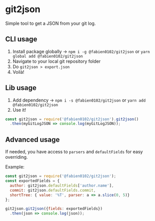 # git2json

Simple tool to get a JSON from your git log.

## CLI usage

1. Install package globally -> `npm i -g @fabien0102/git2json` or `yarn global add @fabien0102/git2json`
1. Navigate to your local git repository folder
1. Do `git2json > export.json`
1. Voilà!

## Lib usage

1. Add dependency -> `npm i -s @fabien0102/git2json` or `yarn add @fabien0102/git2json`
1. Use it!

```javascript
const git2json = require('@fabien0102/git2json').git2json()
  .then(myGitLogJSON => console.log(myGitLogJSON));
```

## Advanced usage

If needed, you have access to `parsers` and `defaultFields` for easy overriding.

Example:

```javascript
const git2json = require('@fabien0102/git2json');
const exportedFields = {
  author: git2json.defaultFields['author.name'],
  commit: git2json.defaultFields.commit,
  shortTree: { value: '%T', parser: a => a.slice(0, 5)}
};

git2json.git2json({fields: exportedFields})
  .then(json => console.log(json));
```